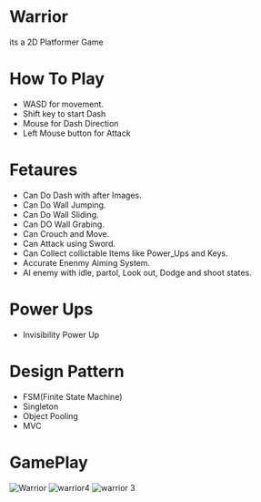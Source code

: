 # Warrior
its a 2D Platformer Game
# How To Play
- WASD for movement.
- Shift key to start Dash
- Mouse for Dash Direction 
- Left Mouse button for Attack
# Fetaures
- Can Do Dash with after Images.
- Can Do Wall Jumping.
- Can Do Wall Sliding.
- Can DO Wall Grabing.
- Can Crouch and Move.
- Can Attack using Sword.
- Can Collect collictable Items like Power_Ups and Keys.
- Accurate Enenmy Aiming System.
- AI enemy with idle, partol, Look out, Dodge and shoot states.
# Power Ups
- Invisibility Power Up
# Design Pattern
- FSM(Finite State Machine)
- Singleton
- Object Pooling
- MVC

# GamePlay

![Warrior](https://user-images.githubusercontent.com/95414680/199897275-31afadbc-786b-416b-9125-988c07093498.png)
![warrior4](https://user-images.githubusercontent.com/95414680/199897297-c9ee24bb-f0a8-486a-83f7-02b2d7bfe479.png)
![warrior 3](https://user-images.githubusercontent.com/95414680/199897329-2993529b-cb91-4074-a981-3b233499ce88.png)
